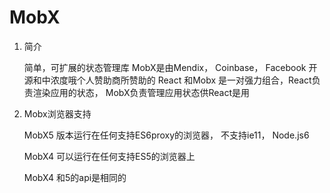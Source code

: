 # MobX

1. 简介

    简单，可扩展的状态管理库
    MobX是由Mendix， Coinbase， Facebook 开源和中浓度哦个人赞助商所赞助的
    React 和Mobx 是一对强力组合，React负责渲染应用的状态， MobX负责管理应用状态供React是用

2. Mobx浏览器支持

      MobX5 版本运行在任何支持ES6proxy的浏览器， 不支持ie11， Node.js6

      MobX4 可以运行在任何支持ES5的浏览器上

      MobX4 和5的api是相同的